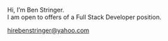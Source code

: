 Hi, I’m Ben Stringer. <br>
I am open to offers of a Full Stack Developer position.

hirebenstringer@yahoo.com
